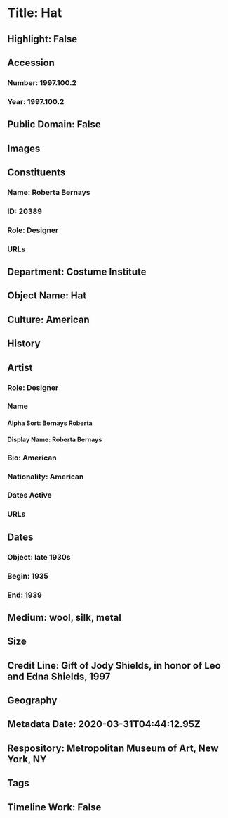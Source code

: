 # Title: Hat
## Highlight: False
## Accession
### Number: 1997.100.2
### Year: 1997.100.2
## Public Domain: False
## Images
## Constituents
### Name: Roberta Bernays
### ID: 20389
### Role: Designer
### URLs
## Department: Costume Institute
## Object Name: Hat
## Culture: American
## History
## Artist
### Role: Designer
### Name
#### Alpha Sort: Bernays Roberta
#### Display Name: Roberta Bernays
### Bio: American
### Nationality: American
### Dates Active
### URLs
## Dates
### Object: late 1930s
### Begin: 1935
### End: 1939
## Medium: wool, silk, metal
## Size
## Credit Line: Gift of Jody Shields, in honor of Leo and Edna Shields, 1997
## Geography
## Metadata Date: 2020-03-31T04:44:12.95Z
## Respository: Metropolitan Museum of Art, New York, NY
## Tags
## Timeline Work: False